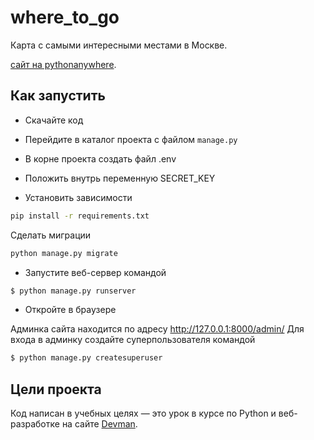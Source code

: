 # where_to_go

Карта с самыми интересными местами в Москве.

[сайт на pythonanywhere](https://wenny17.pythonanywhere.com/).

## Как запустить

* Скачайте код
* Перейдите в каталог проекта с файлом `manage.py`
* В корне проекта создать файл .env

* Положить внутрь переменную SECRET_KEY

* Установить зависимости
```bash
pip install -r requirements.txt
```
Сделать миграции
```bash
python manage.py migrate
```
* Запустите веб-сервер командой 
```bash
$ python manage.py runserver
```
* Откройте в браузере

Админка сайта находится по адресу http://127.0.0.1:8000/admin/
Для входа в админку создайте суперпользователя командой
```bash
$ python manage.py createsuperuser
```

## Цели проекта

Код написан в учебных целях — это урок в курсе по Python и веб-разработке на сайте [Devman](https://dvmn.org).
